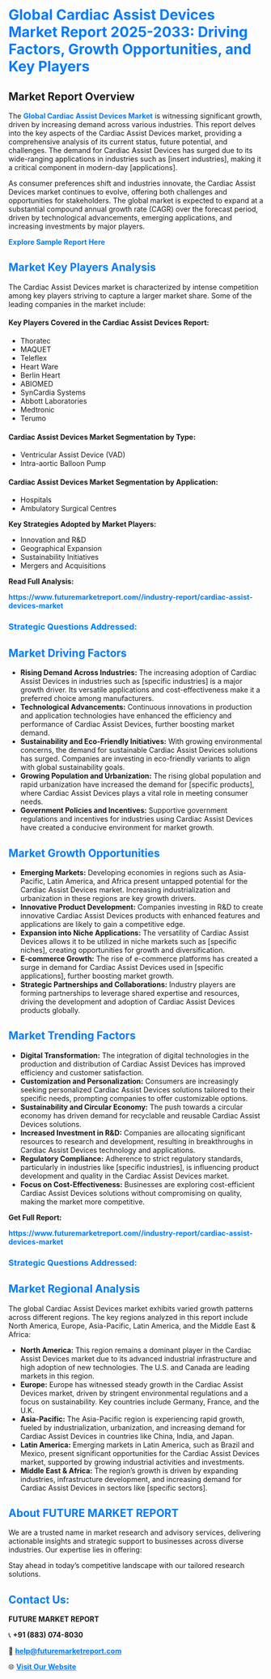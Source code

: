 <h1 style="color: #007BFF;">Global Cardiac Assist Devices Market Report 2025-2033: Driving Factors, Growth Opportunities, and Key Players</h1>

<section id="overview">
<h2>Market Report Overview</h2>
<p>The <a href="https://www.futuremarketreport.com//industry-report/cardiac-assist-devices-market" style="color: #007BFF; text-decoration: none;"><strong>Global Cardiac Assist Devices Market</strong></a> is witnessing significant growth, driven by increasing demand across various industries. This report delves into the key aspects of the Cardiac Assist Devices market, providing a comprehensive analysis of its current status, future potential, and challenges. The demand for Cardiac Assist Devices has surged due to its wide-ranging applications in industries such as [insert industries], making it a critical component in modern-day [applications].</p>
<p>As consumer preferences shift and industries innovate, the Cardiac Assist Devices market continues to evolve, offering both challenges and opportunities for stakeholders. The global market is expected to expand at a substantial compound annual growth rate (CAGR) over the forecast period, driven by technological advancements, emerging applications, and increasing investments by major players.</p>
</section>

<section id="overview">
<p><a href="https://www.futuremarketreport.com//request-sample/reportId=54281" style="color: #007BFF; text-decoration: none;"><strong>Explore Sample Report Here</strong></a></p>
</section>

<section id="key-players">
<h2 style="color: #007BFF;">Market Key Players Analysis</h2>
<p>The Cardiac Assist Devices market is characterized by intense competition among key players striving to capture a larger market share. Some of the leading companies in the market include:</p>
<h4>Key Players Covered in the Cardiac Assist Devices Report:</h4>
<ul><li>Thoratec</li><li>MAQUET</li><li>Teleflex</li><li>Heart Ware</li><li>Berlin Heart</li><li>ABIOMED</li><li>SynCardia Systems</li><li>Abbott Laboratories</li><li>Medtronic</li><li>Terumo</li></ul>
<h4>Cardiac Assist Devices Market Segmentation by Type:</h4>
<ul><li>Ventricular Assist Device (VAD)</li><li>Intra-aortic Balloon Pump</li></ul>

<h4>Cardiac Assist Devices Market Segmentation by Application:</h4>
<ul><li>Hospitals</li><li>Ambulatory Surgical Centres</li></ul>
<p><strong>Key Strategies Adopted by Market Players:</strong></p>
<ul>
<li>Innovation and R&D</li>
<li>Geographical Expansion</li>
<li>Sustainability Initiatives</li>
<li>Mergers and Acquisitions</li>
</ul>
</section>

<section>
<p><strong>Read Full Analysis: </strong></p><a href="https://www.futuremarketreport.com//industry-report/cardiac-assist-devices-market" style="color: #007BFF; text-decoration: none;"><strong>https://www.futuremarketreport.com//industry-report/cardiac-assist-devices-market</strong></a>
<h3 style="color: #007BFF;">Strategic Questions Addressed:</h3>
</section>

<section id="driving-factors">
<h2 style="color: #007BFF;">Market Driving Factors</h2>
<ul>
<li><strong>Rising Demand Across Industries:</strong> The increasing adoption of Cardiac Assist Devices in industries such as [specific industries] is a major growth driver. Its versatile applications and cost-effectiveness make it a preferred choice among manufacturers.</li>
<li><strong>Technological Advancements:</strong> Continuous innovations in production and application technologies have enhanced the efficiency and performance of Cardiac Assist Devices, further boosting market demand.</li>
<li><strong>Sustainability and Eco-Friendly Initiatives:</strong> With growing environmental concerns, the demand for sustainable Cardiac Assist Devices solutions has surged. Companies are investing in eco-friendly variants to align with global sustainability goals.</li>
<li><strong>Growing Population and Urbanization:</strong> The rising global population and rapid urbanization have increased the demand for [specific products], where Cardiac Assist Devices plays a vital role in meeting consumer needs.</li>
<li><strong>Government Policies and Incentives:</strong> Supportive government regulations and incentives for industries using Cardiac Assist Devices have created a conducive environment for market growth.</li>
</ul>
</section>

<section id="growth-opportunities">
<h2 style="color: #007BFF;">Market Growth Opportunities</h2>
<ul>
<li><strong>Emerging Markets:</strong> Developing economies in regions such as Asia-Pacific, Latin America, and Africa present untapped potential for the Cardiac Assist Devices market. Increasing industrialization and urbanization in these regions are key growth drivers.</li>
<li><strong>Innovative Product Development:</strong> Companies investing in R&D to create innovative Cardiac Assist Devices products with enhanced features and applications are likely to gain a competitive edge.</li>
<li><strong>Expansion into Niche Applications:</strong> The versatility of Cardiac Assist Devices allows it to be utilized in niche markets such as [specific niches], creating opportunities for growth and diversification.</li>
<li><strong>E-commerce Growth:</strong> The rise of e-commerce platforms has created a surge in demand for Cardiac Assist Devices used in [specific applications], further boosting market growth.</li>
<li><strong>Strategic Partnerships and Collaborations:</strong> Industry players are forming partnerships to leverage shared expertise and resources, driving the development and adoption of Cardiac Assist Devices products globally.</li>
</ul>
</section>

<section id="trending-factors">
<h2 style="color: #007BFF;">Market Trending Factors</h2>
<ul>
<li><strong>Digital Transformation:</strong> The integration of digital technologies in the production and distribution of Cardiac Assist Devices has improved efficiency and customer satisfaction.</li>
<li><strong>Customization and Personalization:</strong> Consumers are increasingly seeking personalized Cardiac Assist Devices solutions tailored to their specific needs, prompting companies to offer customizable options.</li>
<li><strong>Sustainability and Circular Economy:</strong> The push towards a circular economy has driven demand for recyclable and reusable Cardiac Assist Devices solutions.</li>
<li><strong>Increased Investment in R&D:</strong> Companies are allocating significant resources to research and development, resulting in breakthroughs in Cardiac Assist Devices technology and applications.</li>
<li><strong>Regulatory Compliance:</strong> Adherence to strict regulatory standards, particularly in industries like [specific industries], is influencing product development and quality in the Cardiac Assist Devices market.</li>
<li><strong>Focus on Cost-Effectiveness:</strong> Businesses are exploring cost-efficient Cardiac Assist Devices solutions without compromising on quality, making the market more competitive.</li>
</ul>
</section>

<section>
<p><strong>Get Full Report: </strong></p><a href="https://www.futuremarketreport.com//industry-report/cardiac-assist-devices-market" style="color: #007BFF; text-decoration: none;"><strong>https://www.futuremarketreport.com//industry-report/cardiac-assist-devices-market</strong></a>
<h3 style="color: #007BFF;">Strategic Questions Addressed:</h3>
</section>


<section id="regional-analysis">
<h2 style="color: #007BFF;">Market Regional Analysis</h2>
<p>The global Cardiac Assist Devices market exhibits varied growth patterns across different regions. The key regions analyzed in this report include North America, Europe, Asia-Pacific, Latin America, and the Middle East & Africa:</p>
<ul>
<li><strong>North America:</strong> This region remains a dominant player in the Cardiac Assist Devices market due to its advanced industrial infrastructure and high adoption of new technologies. The U.S. and Canada are leading markets in this region.</li>
<li><strong>Europe:</strong> Europe has witnessed steady growth in the Cardiac Assist Devices market, driven by stringent environmental regulations and a focus on sustainability. Key countries include Germany, France, and the U.K.</li>
<li><strong>Asia-Pacific:</strong> The Asia-Pacific region is experiencing rapid growth, fueled by industrialization, urbanization, and increasing demand for Cardiac Assist Devices in countries like China, India, and Japan.</li>
<li><strong>Latin America:</strong> Emerging markets in Latin America, such as Brazil and Mexico, present significant opportunities for the Cardiac Assist Devices market, supported by growing industrial activities and investments.</li>
<li><strong>Middle East & Africa:</strong> The region’s growth is driven by expanding industries, infrastructure development, and increasing demand for Cardiac Assist Devices in sectors like [specific sectors].</li>
</ul>
</section>

<footer>
<h2 style="color: #007BFF;">About FUTURE MARKET REPORT</h2>
<p>We are a trusted name in market research and advisory services, delivering actionable insights and strategic support to businesses across diverse industries. Our expertise lies in offering:</p>

<p>Stay ahead in today’s competitive landscape with our tailored research solutions.</p>

<h2 style="color: #007BFF;">Contact Us:</h2>
<p><strong>FUTURE MARKET REPORT</strong></p>
<p>📞 <strong>+91 (883) 074-8030</strong></p>
<p>📧 <strong><a href="mailto:help@futuremarketreport.com" style="color: #007BFF;">help@futuremarketreport.com</a></strong></p>
<p>🌐 <strong><a href="https://www.futuremarketreport.com/" style="color: #007BFF;">Visit Our Website</a></strong></p>
</footer>